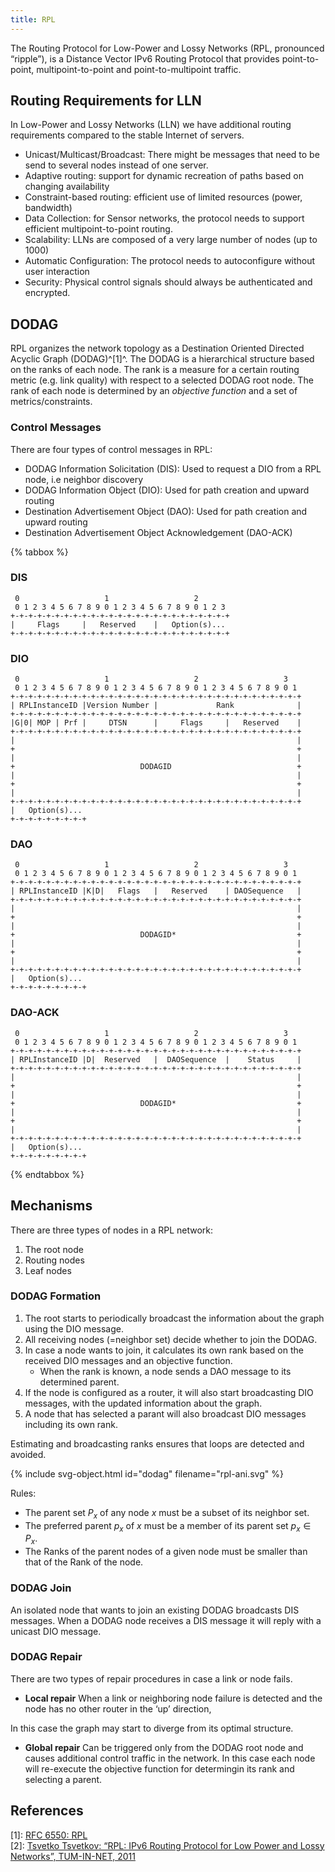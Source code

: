 ```yaml
---
title: RPL
---
```


The Routing Protocol for Low-Power and Lossy Networks (RPL, pronounced “ripple”), is a Distance Vector IPv6 Routing Protocol that provides point-to-point, multipoint-to-point and point-to-multipoint traffic.


## Routing Requirements for LLN
In Low-Power and Lossy Networks (LLN) we have additional routing requirements compared to the stable Internet of servers.

* Unicast/Multicast/Broadcast: There might be messages that need to be send to several nodes instead of one server.
* Adaptive routing: support for dynamic recreation of paths based on changing availability
* Constraint-based routing: efficient use of limited resources (power, bandwidth)
* Data Collection: for Sensor networks, the protocol needs to support efficient multipoint-to-point routing.
* Scalability: LLNs are composed of a very large number of nodes (up to 1000) 
* Automatic Configuration: The protocol needs to autoconfigure without user interaction
* Security: Physical control signals should always be authenticated and encrypted.


## DODAG
RPL organizes the network topology as a Destination Oriented Directed Acyclic Graph (DODAG)^[1]^. The DODAG is a hierarchical structure based on the ranks of each node. The rank is a measure for a certain routing metric (e.g. link quality) with respect to a selected DODAG root node. The rank of each node is determined by an *objective function* and a set of
metrics/constraints.


### Control Messages
There are four types of control messages in RPL:

* DODAG Information Solicitation (DIS): Used to request a DIO from a RPL node, i.e neighbor discovery
* DODAG Information Object (DIO): Used for path creation and upward routing
* Destination Advertisement Object (DAO): Used for path creation and upward routing
* Destination Advertisement Object Acknowledgement (DAO-ACK)


{% tabbox %}

### DIS

```diagram
 0                   1                   2
 0 1 2 3 4 5 6 7 8 9 0 1 2 3 4 5 6 7 8 9 0 1 2 3
+-+-+-+-+-+-+-+-+-+-+-+-+-+-+-+-+-+-+-+-+-+-+-+-+
|     Flags     |   Reserved    |   Option(s)...
+-+-+-+-+-+-+-+-+-+-+-+-+-+-+-+-+-+-+-+-+-+-+-+-+
```

### DIO

```diagram
 0                   1                   2                   3
 0 1 2 3 4 5 6 7 8 9 0 1 2 3 4 5 6 7 8 9 0 1 2 3 4 5 6 7 8 9 0 1
+-+-+-+-+-+-+-+-+-+-+-+-+-+-+-+-+-+-+-+-+-+-+-+-+-+-+-+-+-+-+-+-+
| RPLInstanceID |Version Number |             Rank              |
+-+-+-+-+-+-+-+-+-+-+-+-+-+-+-+-+-+-+-+-+-+-+-+-+-+-+-+-+-+-+-+-+
|G|0| MOP | Prf |     DTSN      |     Flags     |   Reserved    |
+-+-+-+-+-+-+-+-+-+-+-+-+-+-+-+-+-+-+-+-+-+-+-+-+-+-+-+-+-+-+-+-+
|                                                               |
+                                                               +
|                                                               |
+                            DODAGID                            +
|                                                               |
+                                                               +
|                                                               |
+-+-+-+-+-+-+-+-+-+-+-+-+-+-+-+-+-+-+-+-+-+-+-+-+-+-+-+-+-+-+-+-+
|   Option(s)...
+-+-+-+-+-+-+-+-+
```


### DAO
```diagram
 0                   1                   2                   3
 0 1 2 3 4 5 6 7 8 9 0 1 2 3 4 5 6 7 8 9 0 1 2 3 4 5 6 7 8 9 0 1
+-+-+-+-+-+-+-+-+-+-+-+-+-+-+-+-+-+-+-+-+-+-+-+-+-+-+-+-+-+-+-+-+
| RPLInstanceID |K|D|   Flags   |   Reserved    | DAOSequence   |
+-+-+-+-+-+-+-+-+-+-+-+-+-+-+-+-+-+-+-+-+-+-+-+-+-+-+-+-+-+-+-+-+
|                                                               |
+                                                               +
|                                                               |
+                            DODAGID*                           +
|                                                               |
+                                                               +
|                                                               |
+-+-+-+-+-+-+-+-+-+-+-+-+-+-+-+-+-+-+-+-+-+-+-+-+-+-+-+-+-+-+-+-+
|   Option(s)...
+-+-+-+-+-+-+-+-+
```


### DAO-ACK

```diagram
 0                   1                   2                   3
 0 1 2 3 4 5 6 7 8 9 0 1 2 3 4 5 6 7 8 9 0 1 2 3 4 5 6 7 8 9 0 1
+-+-+-+-+-+-+-+-+-+-+-+-+-+-+-+-+-+-+-+-+-+-+-+-+-+-+-+-+-+-+-+-+
| RPLInstanceID |D|  Reserved   |  DAOSequence  |    Status     |
+-+-+-+-+-+-+-+-+-+-+-+-+-+-+-+-+-+-+-+-+-+-+-+-+-+-+-+-+-+-+-+-+
|                                                               |
+                                                               +
|                                                               |
+                            DODAGID*                           +
|                                                               |
+                                                               +
|                                                               |
+-+-+-+-+-+-+-+-+-+-+-+-+-+-+-+-+-+-+-+-+-+-+-+-+-+-+-+-+-+-+-+-+
|   Option(s)...
+-+-+-+-+-+-+-+-+
```


{% endtabbox %}




## Mechanisms
There are three types of nodes in a RPL network:
1. The root node
2. Routing nodes
3. Leaf nodes


### DODAG Formation
1. The root starts to periodically broadcast the information about the graph using the DIO message.
2. All receiving nodes (=neighbor set) decide whether to join the DODAG.
3. In case a node wants to join, it calculates its own rank based on the received DIO messages and an objective function. 
	- When the rank is known, a node sends a DAO message to its determined parent. 
3. If the node is configured as a router, it will also start broadcasting DIO messages, with the updated information about the graph.
4. A node that has selected a parant will also broadcast DIO messages including its own rank. 

Estimating and broadcasting ranks ensures that loops are detected and avoided.


{% include svg-object.html id="dodag" filename="rpl-ani.svg" %}

Rules:
* The parent set $P_x$ of any node $x$ must be a subset of its neighbor set.
* The preferred parent $p_x$ of $x$ must be a member of its parent set $p_x \in P_x$.
* The Ranks of the parent nodes of a given node must be smaller than that of the Rank of the node.


### DODAG Join
An isolated node that wants to join an existing DODAG broadcasts DIS messages. When a DODAG node receives a DIS message it will reply with a unicast DIO message.



### DODAG Repair
There are two types of repair procedures in case a link or node fails.


* **Local repair**
When a link or neighboring node failure is detected and the node has no other router in the ‘up’ direction, 

In this case the graph may start to diverge from its optimal structure.

* **Global repair**
Can be triggered only from the DODAG root node and causes additional control traffic in the network. In this case each
node will re-execute the objective function for determingin its rank and selecting a parent.





## References

[1]: [RFC 6550: RPL](https://tools.ietf.org/html/rfc6550)</br>
[2]: [Tsvetko Tsvetkov: “RPL: IPv6 Routing Protocol for Low Power and Lossy Networks”, TUM-IN-NET, 2011](https://www.net.in.tum.de/fileadmin/TUM/NET/NET-2011-07-1/NET-2011-07-1_09.pdf)


[^rpl]: [RFC 6550: RPL](https://tools.ietf.org/html/rfc6550)
